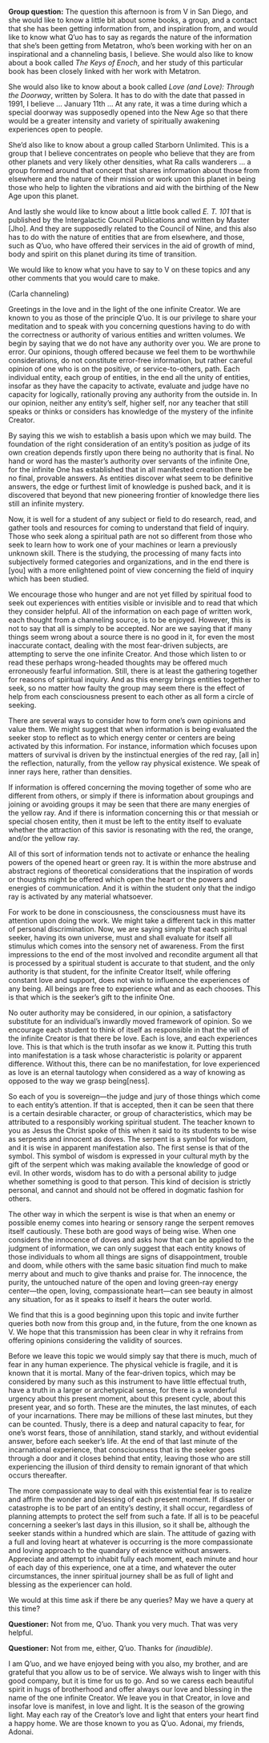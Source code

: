 <p class="group-question"><strong>Group question:</strong> The question this afternoon is from V in San Diego, and she would like to know a little bit about some books, a group, and a contact that she has been getting information from, and inspiration from, and would like to know what Q’uo has to say as regards the nature of the information that she’s been getting from Metatron, who’s been working with her on an inspirational and a channeling basis, I believe. She would also like to know about a book called <em>The Keys of Enoch</em>, and her study of this particular book has been closely linked with her work with Metatron.</p>
<p>She would also like to know about a book called <em>Love (and Love): Through the Doorway</em>, written by Solera. It has to do with the date that passed in 1991, I believe … January 11th … At any rate, it was a time during which a special doorway was supposedly opened into the New Age so that there would be a greater intensity and variety of spiritually awakening experiences open to people.</p>
<p>She’d also like to know about a group called Starborn Unlimited. This is a group that I believe concentrates on people who believe that they are from other planets and very likely other densities, what Ra calls wanderers … a group formed around that concept that shares information about those from elsewhere and the nature of their mission or work upon this planet in being those who help to lighten the vibrations and aid with the birthing of the New Age upon this planet.</p>
<p>And lastly she would like to know about a little book called <em>E. T. 101</em> that is published by the Intergalactic Council Publications and written by Master [Jho]. And they are supposedly related to the Council of Nine, and this also has to do with the nature of entities that are from elsewhere, and those, such as Q’uo, who have offered their services in the aid of growth of mind, body and spirit on this planet during its time of transition.</p>
<p>We would like to know what you have to say to V on these topics and any other comments that you would care to make.</p>
<p class="channel-type">(Carla channeling)</p>
<p>Greetings in the love and in the light of the one infinite Creator. We are known to you as those of the principle Q’uo. It is our privilege to share your meditation and to speak with you concerning questions having to do with the correctness or authority of various entities and written volumes. We begin by saying that we do not have any authority over you. We are prone to error. Our opinions, though offered because we feel them to be worthwhile considerations, do not constitute error-free information, but rather careful opinion of one who is on the positive, or service-to-others, path. Each individual entity, each group of entities, in the end all the unity of entities, insofar as they have the capacity to activate, evaluate and judge have no capacity for logically, rationally proving any authority from the outside in. In our opinion, neither any entity’s self, higher self, nor any teacher that still speaks or thinks or considers has knowledge of the mystery of the infinite Creator.</p>
<p>By saying this we wish to establish a basis upon which we may build. The foundation of the right consideration of an entity’s position as judge of its own creation depends firstly upon there being no authority that is final. No hand or word has the master’s authority over servants of the infinite One, for the infinite One has established that in all manifested creation there be no final, provable answers. As entities discover what seem to be definitive answers, the edge or furthest limit of knowledge is pushed back, and it is discovered that beyond that new pioneering frontier of knowledge there lies still an infinite mystery.</p>
<p>Now, it is well for a student of any subject or field to do research, read, and gather tools and resources for coming to understand that field of inquiry. Those who seek along a spiritual path are not so different from those who seek to learn how to work one of your machines or learn a previously unknown skill. There is the studying, the processing of many facts into subjectively formed categories and organizations, and in the end there is [you] with a more enlightened point of view concerning the field of inquiry which has been studied.</p>
<p>We encourage those who hunger and are not yet filled by spiritual food to seek out experiences with entities visible or invisible and to read that which they consider helpful. All of the information on each page of written work, each thought from a channeling source, is to be enjoyed. However, this is not to say that all is simply to be accepted. Nor are we saying that if many things seem wrong about a source there is no good in it, for even the most inaccurate contact, dealing with the most fear-driven subjects, are attempting to serve the one infinite Creator. And those which listen to or read these perhaps wrong-headed thoughts may be offered much erroneously fearful information. Still, there is at least the gathering together for reasons of spiritual inquiry. And as this energy brings entities together to seek, so no matter how faulty the group may seem there is the effect of help from each consciousness present to each other as all form a circle of seeking.</p>
<p>There are several ways to consider how to form one’s own opinions and value them. We might suggest that when information is being evaluated the seeker stop to reflect as to which energy center or centers are being activated by this information. For instance, information which focuses upon matters of survival is driven by the instinctual energies of the red ray, [all in] the reflection, naturally, from the yellow ray physical existence. We speak of inner rays here, rather than densities.</p>
<p>If information is offered concerning the moving together of some who are different from others, or simply if there is information about groupings and joining or avoiding groups it may be seen that there are many energies of the yellow ray. And if there is information concerning this or that messiah or special chosen entity, then it must be left to the entity itself to evaluate whether the attraction of this savior is resonating with the red, the orange, and/or the yellow ray.</p>
<p>All of this sort of information tends not to activate or enhance the healing powers of the opened heart or green ray. It is within the more abstruse and abstract regions of theoretical considerations that the inspiration of words or thoughts might be offered which open the heart or the powers and energies of communication. And it is within the student only that the indigo ray is activated by any material whatsoever.</p>
<p>For work to be done in consciousness, the consciousness must have its attention upon doing the work. We might take a different tack in this matter of personal discrimination. Now, we are saying simply that each spiritual seeker, having its own universe, must and shall evaluate for itself all stimulus which comes into the sensory net of awareness. From the first impressions to the end of the most involved and recondite argument all that is processed by a spiritual student is accurate to that student, and the only authority is that student, for the infinite Creator Itself, while offering constant love and support, does not wish to influence the experiences of any being. All beings are free to experience what and as each chooses. This is that which is the seeker’s gift to the infinite One.</p>
<p>No outer authority may be considered, in our opinion, a satisfactory substitute for an individual’s inwardly moved framework of opinion. So we encourage each student to think of itself as responsible in that the will of the infinite Creator is that there be love. Each is love, and each experiences love. This is that which is the truth insofar as we know it. Putting this truth into manifestation is a task whose characteristic is polarity or apparent difference. Without this, there can be no manifestation, for love experienced as love is an eternal tautology when considered as a way of knowing as opposed to the way we grasp being[ness].</p>
<p>So each of you is sovereign—the judge and jury of those things which come to each entity’s attention. If that is accepted, then it can be seen that there is a certain desirable character, or group of characteristics, which may be attributed to a responsibly working spiritual student. The teacher known to you as Jesus the Christ spoke of this when it said to its students to be wise as serpents and innocent as doves. The serpent is a symbol for wisdom, and it is wise in apparent manifestation also. The first sense is that of the symbol. This symbol of wisdom is expressed in your cultural myth by the gift of the serpent which was making available the knowledge of good or evil. In other words, wisdom has to do with a personal ability to judge whether something is good to that person. This kind of decision is strictly personal, and cannot and should not be offered in dogmatic fashion for others.</p>
<p>The other way in which the serpent is wise is that when an enemy or possible enemy comes into hearing or sensory range the serpent removes itself cautiously. These both are good ways of being wise. When one considers the innocence of doves and asks how that can be applied to the judgment of information, we can only suggest that each entity knows of those individuals to whom all things are signs of disappointment, trouble and doom, while others with the same basic situation find much to make merry about and much to give thanks and praise for. The innocence, the purity, the untouched nature of the open and loving green-ray energy center—the open, loving, compassionate heart—can see beauty in almost any situation, for as it speaks to itself it hears the outer world.</p>
<p>We find that this is a good beginning upon this topic and invite further queries both now from this group and, in the future, from the one known as V. We hope that this transmission has been clear in why it refrains from offering opinions considering the validity of sources.</p>
<p>Before we leave this topic we would simply say that there is much, much of fear in any human experience. The physical vehicle is fragile, and it is known that it is mortal. Many of the fear-driven topics, which may be considered by many such as this instrument to have little effectual truth, have a truth in a larger or archetypical sense, for there is a wonderful urgency about this present moment, about this present cycle, about this present year, and so forth. These are the minutes, the last minutes, of each of your incarnations. There may be millions of these last minutes, but they can be counted. Thusly, there is a deep and natural capacity to fear, for one’s worst fears, those of annihilation, stand starkly, and without evidential answer, before each seeker’s life. At the end of that last minute of the incarnational experience, that consciousness that is the seeker goes through a door and it closes behind that entity, leaving those who are still experiencing the illusion of third density to remain ignorant of that which occurs thereafter.</p>
<p>The more compassionate way to deal with this existential fear is to realize and affirm the wonder and blessing of each present moment. If disaster or catastrophe is to be part of an entity’s destiny, it shall occur, regardless of planning attempts to protect the self from such a fate. If all is to be peaceful concerning a seeker’s last days in this illusion, so it shall be, although the seeker stands within a hundred which are slain. The attitude of gazing with a full and loving heart at whatever is occurring is the more compassionate and loving approach to the quandary of existence without answers. Appreciate and attempt to inhabit fully each moment, each minute and hour of each day of this experience, one at a time, and whatever the outer circumstances, the inner spiritual journey shall be as full of light and blessing as the experiencer can hold.</p>
<p>We would at this time ask if there be any queries? May we have a query at this time?</p>
<p><strong>Questioner:</strong> Not from me, Q’uo. Thank you very much. That was very helpful.</p>
<p><strong>Questioner:</strong> Not from me, either, Q’uo. Thanks for <em>(inaudible)</em>.</p>
<p>I am Q’uo, and we have enjoyed being with you also, my brother, and are grateful that you allow us to be of service. We always wish to linger with this good company, but it is time for us to go. And so we caress each beautiful spirit in hugs of brotherhood and offer always our love and blessing in the name of the one infinite Creator. We leave you in that Creator, in love and insofar love is manifest, in love and light. It is the season of the growing light. May each ray of the Creator’s love and light that enters your heart find a happy home. We are those known to you as Q’uo. Adonai, my friends, Adonai.</p>